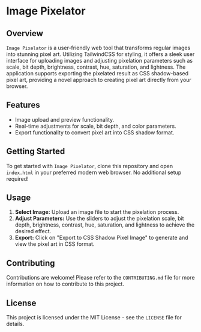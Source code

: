 # Image Pixelator

## Overview
`Image Pixelator` is a user-friendly web tool that transforms regular images into stunning pixel art. Utilizing TailwindCSS for styling, it offers a sleek user interface for uploading images and adjusting pixelation parameters such as scale, bit depth, brightness, contrast, hue, saturation, and lightness. The application supports exporting the pixelated result as CSS shadow-based pixel art, providing a novel approach to creating pixel art directly from your browser.

## Features
- Image upload and preview functionality.
- Real-time adjustments for scale, bit depth, and color parameters.
- Export functionality to convert pixel art into CSS shadow format.

## Getting Started
To get started with `Image Pixelator`, clone this repository and open `index.html` in your preferred modern web browser. No additional setup required!

## Usage
1. **Select Image:** Upload an image file to start the pixelation process.
2. **Adjust Parameters:** Use the sliders to adjust the pixelation scale, bit depth, brightness, contrast, hue, saturation, and lightness to achieve the desired effect.
3. **Export:** Click on "Export to CSS Shadow Pixel Image" to generate and view the pixel art in CSS format.

## Contributing
Contributions are welcome! Please refer to the `CONTRIBUTING.md` file for more information on how to contribute to this project.

## License
This project is licensed under the MIT License - see the `LICENSE` file for details.
